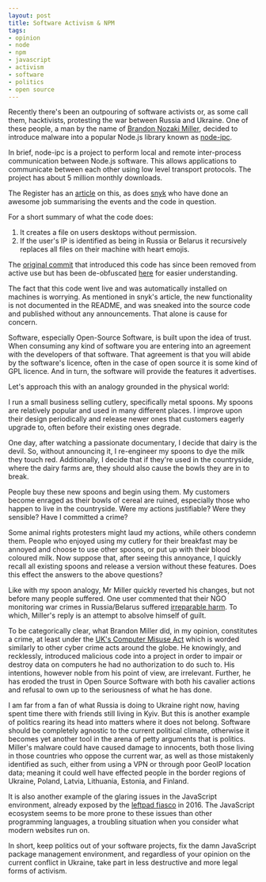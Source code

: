 ```yaml
---
layout: post
title: Software Activism & NPM
tags:
- opinion
- node
- npm
- javascript
- activism
- software
- politics
- open source
---
```


Recently there's been an outpouring of software activists or, as some call
them, hacktivists, protesting the war between Russia and Ukraine. One of these
people, a man by the name of
[Brandon Nozaki Miller](https://github.com/RIAEvangelist), decided to introduce
malware into a popular Node.js library known as
[node-ipc](https://github.com/RIAEvangelist/node-ipc).

In brief, node-ipc is a project to perform local and remote inter-process
communication between Node.js software. This allows applications to
communicate between each other using low level transport protocols. The project
has about 5 million monthly downloads.

The Register has an
[article](https://www.theregister.com/2022/03/18/protestware_javascript_node_ipc/)
on this, as does
[snyk](https://snyk.io/blog/peacenotwar-malicious-npm-node-ipc-package-vulnerability/)
who have done an awesome job summarising the events and the code in question.

For a short summary of what the code does:

1. It creates a file on users desktops without permission.
2. If the user's IP is identified as being in Russia or Belarus it recursively
   replaces all files on their machine with heart emojis.

The
[original commit](https://github.com/RIAEvangelist/node-ipc/blob/847047cf7f81ab08352038b2204f0e7633449580/dao/ssl-geospec.js)
that introduced this code has since been removed from active use but has been
de-obfuscated
[here](https://gist.github.com/BrandonMiller97528/671a8bbb8da41ca34b30105db1edde1d)
for easier understanding.

The fact that this code went live and was automatically installed on machines
is worrying. As mentioned in snyk's article, the new functionality is not
documented in the README, and was sneaked into the source code and published
without any announcements. That alone is cause for concern.

Software, especially Open-Source Software, is built upon the idea of trust.
When consuming any kind of software you are entering into an agreement with the
developers of that software. That agreement is that you will abide by the
software's licence, often in the case of open source it is some kind of GPL
licence. And in turn, the software will provide the features it advertises.

Let's approach this with an analogy grounded in the physical world:

I run a small business selling cutlery, specifically metal spoons. My spoons
are relatively popular and used in many different places. I improve upon their
design periodically and release newer ones that customers eagerly upgrade to,
often before their existing ones degrade.

One day, after watching a passionate documentary, I decide that dairy is the
devil. So, without announcing it, I re-engineer my spoons to dye the milk they
touch red. Additionally, I decide that if they're used in the countryside,
where the dairy farms are, they should also cause the bowls they are in to
break.

People buy these new spoons and begin using them. My customers become enraged
as their bowls of cereal are ruined, especially those who happen to live in the
countryside. Were my actions justifiable? Were they sensible? Have I committed
a crime?

Some animal rights protesters might laud my actions, while others condemn them.
People who enjoyed using my cutlery for their breakfast may be annoyed and
choose to use other spoons, or put up with their blood coloured milk. Now
suppose that, after seeing this annoyance, I quickly recall all existing spoons
and release a version without these features. Does this effect the answers to
the above questions?

Like with my spoon analogy, Mr Miller quickly reverted his changes, but not
before many people suffered. One user commented that their NGO monitoring war
crimes in Russia/Belarus suffered
[irreparable harm](https://github.com/IdealismIncinerator/node-ipc/blob/master/README.md#a-major-victim).
To which, Miller's reply is an attempt to absolve himself of guilt.

To be categorically clear, what Brandon Miller did, in my opinion, constitutes
a crime, at least under the [UK's Computer Misuse
Act](https://www.legislation.gov.uk/ukpga/1990/18/section/3) which is worded
similarly to other cyber crime acts around the globe. He knowingly, and
recklessly, introduced malicious code into a project in order to impair or
destroy data on computers he had no authorization to do such to. His
intentions, however noble from his point of view, are irrelevant. Further, he
has eroded the trust in Open Source Software with both his cavalier actions and
refusal to own up to the seriousness of what he has done.

I am far from a fan of what Russia is doing to Ukraine right now, having spent
time there with friends still living in Kyiv. But this is another example of
politics rearing its head into matters where it does not belong. Software
should be completely agnostic to the current political climate, otherwise it
becomes yet another tool in the arena of petty arguments that is politics.
Miller's malware could have caused damage to innocents, both those living in
those countries who oppose the current war, as well as those mistakenly
identified as such, either from using a VPN or through poor GeoIP location
data; meaning it could well have effected people in the border regions of
Ukraine, Poland, Latvia, Lithuania, Estonia, and Finland.

It is also another example of the glaring issues in the JavaScript environment,
already exposed by the [leftpad
fiasco](https://www.theregister.com/2016/03/23/npm_left_pad_chaos/) in 2016.
The JavaScript ecosystem seems to be more prone to these issues than other
programming languages, a troubling situation when you consider what modern
websites run on.

In short, keep politics out of your software projects, fix the damn JavaScript
package management environment, and regardless of your opinion on the current
conflict in Ukraine, take part in less destructive and more legal forms of
activism.
